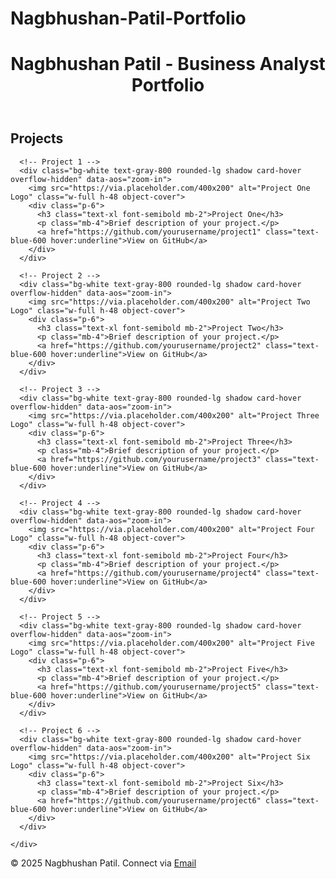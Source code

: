 # Nagbhushan-Patil-Portfolio
<!DOCTYPE html>
<html lang="en">
<head>
  <meta charset="UTF-8" />
  <meta name="viewport" content="width=device-width, initial-scale=1.0" />
  <title>Nagbhushan Patil | Business Analyst Portfolio</title>
  <script src="https://cdn.tailwindcss.com"></script>
  <link href="https://unpkg.com/aos@2.3.1/dist/aos.css" rel="stylesheet" />
  <style>
    .card-hover:hover {
      transform: scale(1.03);
      box-shadow: 0 10px 25px rgba(0, 0, 0, 0.3);
    }
    .card-hover {
      transition: all 0.3s ease-in-out;
    }
  </style>
</head>
<body class="bg-blue-900 text-white min-h-screen">

  <!-- Header -->
  <header class="p-6">
    <div class="max-w-4xl mx-auto bg-white rounded-xl shadow text-center p-6" data-aos="fade-down">
      <h1 class="text-4xl font-bold text-gray-800">Nagbhushan Patil - Business Analyst Portfolio</h1>
    </div>
  </header>

  <!-- Projects Section -->
  <section class="max-w-7xl mx-auto px-6 py-12">
    <h2 id="projects" class="text-3xl font-bold mb-8 text-center text-white" data-aos="fade-up">Projects</h2>
    <div class="grid grid-cols-1 sm:grid-cols-2 lg:grid-cols-3 gap-6">
      
      <!-- Project 1 -->
      <div class="bg-white text-gray-800 rounded-lg shadow card-hover overflow-hidden" data-aos="zoom-in">
        <img src="https://via.placeholder.com/400x200" alt="Project One Logo" class="w-full h-48 object-cover">
        <div class="p-6">
          <h3 class="text-xl font-semibold mb-2">Project One</h3>
          <p class="mb-4">Brief description of your project.</p>
          <a href="https://github.com/yourusername/project1" class="text-blue-600 hover:underline">View on GitHub</a>
        </div>
      </div>

      <!-- Project 2 -->
      <div class="bg-white text-gray-800 rounded-lg shadow card-hover overflow-hidden" data-aos="zoom-in">
        <img src="https://via.placeholder.com/400x200" alt="Project Two Logo" class="w-full h-48 object-cover">
        <div class="p-6">
          <h3 class="text-xl font-semibold mb-2">Project Two</h3>
          <p class="mb-4">Brief description of your project.</p>
          <a href="https://github.com/yourusername/project2" class="text-blue-600 hover:underline">View on GitHub</a>
        </div>
      </div>

      <!-- Project 3 -->
      <div class="bg-white text-gray-800 rounded-lg shadow card-hover overflow-hidden" data-aos="zoom-in">
        <img src="https://via.placeholder.com/400x200" alt="Project Three Logo" class="w-full h-48 object-cover">
        <div class="p-6">
          <h3 class="text-xl font-semibold mb-2">Project Three</h3>
          <p class="mb-4">Brief description of your project.</p>
          <a href="https://github.com/yourusername/project3" class="text-blue-600 hover:underline">View on GitHub</a>
        </div>
      </div>

      <!-- Project 4 -->
      <div class="bg-white text-gray-800 rounded-lg shadow card-hover overflow-hidden" data-aos="zoom-in">
        <img src="https://via.placeholder.com/400x200" alt="Project Four Logo" class="w-full h-48 object-cover">
        <div class="p-6">
          <h3 class="text-xl font-semibold mb-2">Project Four</h3>
          <p class="mb-4">Brief description of your project.</p>
          <a href="https://github.com/yourusername/project4" class="text-blue-600 hover:underline">View on GitHub</a>
        </div>
      </div>

      <!-- Project 5 -->
      <div class="bg-white text-gray-800 rounded-lg shadow card-hover overflow-hidden" data-aos="zoom-in">
        <img src="https://via.placeholder.com/400x200" alt="Project Five Logo" class="w-full h-48 object-cover">
        <div class="p-6">
          <h3 class="text-xl font-semibold mb-2">Project Five</h3>
          <p class="mb-4">Brief description of your project.</p>
          <a href="https://github.com/yourusername/project5" class="text-blue-600 hover:underline">View on GitHub</a>
        </div>
      </div>

      <!-- Project 6 -->
      <div class="bg-white text-gray-800 rounded-lg shadow card-hover overflow-hidden" data-aos="zoom-in">
        <img src="https://via.placeholder.com/400x200" alt="Project Six Logo" class="w-full h-48 object-cover">
        <div class="p-6">
          <h3 class="text-xl font-semibold mb-2">Project Six</h3>
          <p class="mb-4">Brief description of your project.</p>
          <a href="https://github.com/yourusername/project6" class="text-blue-600 hover:underline">View on GitHub</a>
        </div>
      </div>

    </div>
  </section>

  <!-- Footer -->
  <footer id="contact" class="text-center p-6" data-aos="fade-up">
    <p>© 2025 Nagbhushan Patil. Connect via <a href="mailto:your.email@example.com" class="underline text-blue-300">Email</a></p>
  </footer>

  <!-- AOS Animation Script -->
  <script src="https://unpkg.com/aos@2.3.1/dist/aos.js"></script>
  <script>
    AOS.init({
      duration: 800,
      once: true
    });
  </script>
</body>
</html>
